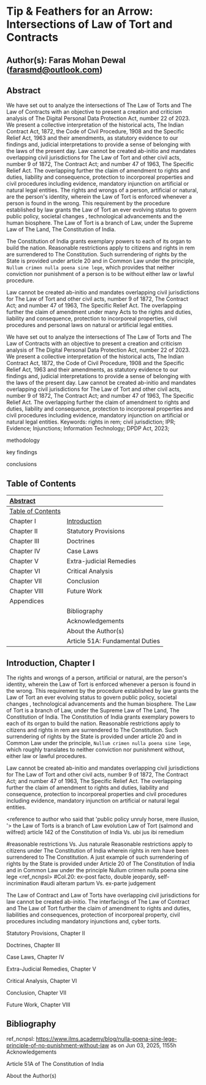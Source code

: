 # **Tip & Feathers for an Arrow: Intersections of Law of Tort and Contracts**
## Author(s): Faras Mohan Dewal (farasmd@outlook.com)

## **Abstract**
We have set out to analyze the intersections of The Law of Torts and The Law of Contracts with an objective to present a creation and criticism analysis of The Digital Personal Data Protection Act, number 22 of 2023.
We present a collective interpretation of the historical acts, The Indian Contract Act, 1872, the Code of Civil Procedure, 1908 and the Specific Relief Act, 1963 and their amendments, as statutory evidence to our findings and, judicial interpretations to provide a sense of belonging with the laws of the present day.
Law cannot be created ab-initio and mandates overlapping civil jurisdictions for The Law of Tort and other civil acts, number 9 of 1872, The Contract Act; and number 47 of 1963, The Specific Relief Act. The overlapping further the claim of amendment to rights and duties, liability and consequence, protection to incorporeal properties and civil procedures including evidence,
mandatory injunction on artificial or natural legal entities.
The rights and wrongs of a person, artificial or natural, are the person's identity, wherein the Law of Tort is enforced whenever a person is found in the wrong. This requirement by the procedure established by law grants the Law of Tort an ever evolving status to govern public policy, societal changes , technological advancements and the human biosphere. The Law of Tort is a branch of Law, under the Supreme Law of The Land, The Constitution of India.

The Constitution of India grants exemplary powers to each of its organ to build the nation. Reasonable restrictions apply to citizens and rights in rem are surrendered to The Constitution. Such surrendering of rights by the State is provided under article 20 and in Common Law under the principle, `Nullum crimen nulla poena sine lege`, which provides that neither conviction nor punishment of a person is to be without either law or lawful procedure.

Law cannot be created ab-initio and mandates overlapping civil jurisdictions for The Law of Tort and other civil acts, number 9 of 1872, The Contract Act; and number 47 of 1963, The Specific Relief Act. The overlapping further the claim of amendment under many Acts to the rights and duties, liability and consequence, protection to incorporeal properties, civil procedures and personal laws on natural or artificial legal entities.

We have set out to analyze the intersections of The Law of Torts and The Law of Contracts with an objective to present a creation and criticism analysis of The Digital Personal Data Protection Act, number 22 of 2023.
We present a collective interpretation of the historical acts, The Indian Contract Act, 1872, the Code of Civil Procedure, 1908 and the Specific Relief Act, 1963 and their amendments, as statutory evidence to our findings and, judicial interpretations to provide a sense of belonging with the laws of the present day.
Law cannot be created ab-initio and mandates overlapping civil jurisdictions for The Law of Tort and other civil acts, number 9 of 1872, The Contract Act; and number 47 of 1963, The Specific Relief Act. The overlapping further the claim of amendment to rights and duties, liability and consequence, protection to incorporeal properties and civil procedures including evidence, mandatory injunction on artificial or natural legal entities.
Keywords: rights in rem; civil jurisdiction; IPR; Evidence; Injunctions; Information Technology; DPDP Act, 2023;

methodology

key findings

conclusions

## **Table of Contents**
|[Abstract](#abstract)||
| :---- | :---- |
| [Table of Contents](#table-of-contents) ||
| Chapter I     |  [Introduction](#introduction-chapter-i)  |
| Chapter II    |  Statutory Provisions  |
| Chapter III   |  Doctrines  |
| Chapter IV    |  Case Laws  |
| Chapter V     |  Extra-judicial Remedies  |
| Chapter VI    |  Critical Analysis  |
| Chapter VII   |  Conclusion  |
| Chapter VIII  |  Future Work  |
| Appendices    ||
|| Bibliography |
|| Acknowledgements |
|| About the Author(s) |
|| Article 51A: Fundamental Duties |

## **Introduction, Chapter I**
  The rights and wrongs of a person, artificial or natural, are the person's identity, wherein the Law of Tort is enforced whenever a person is found in the wrong. This requirement by the procedure established by law grants the Law of Tort an ever evolving status to govern public policy, societal changes , technological advancements and the human biosphere. The Law of Tort is a branch of Law, under the Supreme Law of The Land, The Constitution of India. The Constitution of India grants exemplary powers to each of its organ to build the nation. Reasonable restrictions apply to citizens and rights in rem are surrendered to The Constitution. Such surrendering of rights by the State is provided under article 20 and in Common Law under the principle, `Nullum crimen nulla poena sine lege`, which roughly translates to neither conviction nor punishment without, either law or lawful procedures.

  Law cannot be created ab-initio and mandates overlapping civil jurisdictions for The Law of Tort and other civil acts, number 9 of 1872, The Contract Act; and number 47 of 1963, The Specific Relief Act. The overlapping further the claim of amendment to rights and duties, liability and consequence, protection to incorporeal properties and civil procedures including evidence, mandatory injunction on artificial or natural legal entities.

  <rain and stone upon stone ref in foot note>

  <reference to author who said that 'public policy unruly horse, mere illusion, '>
  the Law of Torts is a branch of Law <reference>
    evolution
    Law of Tort (salmond and wilfred) <references>
    article 142 of the Constitution of India Vs. ubi jus ibi remedium

  #reasonable restrictions Vs. Jus naturale
  Reasonable restrictions apply to citizens under The Constitution of India
  wherein rights in rem have been surrendered to The Constitution.
  A just example of such surrendering of rights by the State is provided under
  Article 20 of The Constitution of India and in Common Law under the principle Nullum crimen nulla poena sine lege <ref_ncnpsl>
  #CoI.20: ex-post facto, double jeopardy, self-incrimination
  #audi alteram partum Vs. ex-parte judgement

  The Law of Contract and Law of Torts have overlapping civil jurisdictions for law cannot be created ab-initio. The interfacings of The Law of Contract and The Law of Tort further the claim of amendment to rights and duties, liabilities and consequences, protection of incorporeal property, civil procedures including mandatory injunctions and, cyber torts.

Statutory Provisions, Chapter II

Doctrines, Chapter III

Case Laws, Chapter IV

Extra-Judicial Remedies, Chapter V

Critical Analysis, Chapter VI

Conclusion, Chapter VII

Future Work, Chapter VIII

## **Bibliography**
  ref_ncnpsl: https://www.ilms.academy/blog/nulla-poena-sine-lege-principle-of-no-punishment-without-law
    as on Jun 03, 2025, 1155h
Acknowledgements

Article 51A of The Constitution of India

About the Author(s)
